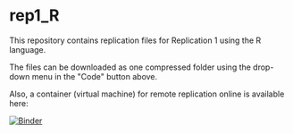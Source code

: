 # rep1_R

This repository contains replication files for Replication 1 using the R language.

The files can be downloaded as one compressed folder using the drop-down menu in the "Code" button above.

Also, a container (virtual machine) for remote replication online is available here:

[![Binder](https://mybinder.org/badge_logo.svg)](https://mybinder.org/v2/gh/mattcingram/rep1_R/HEAD)

